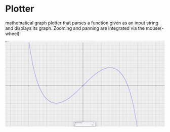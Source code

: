# Plotter
mathematical graph plotter that parses a function given as an input string and displays its graph.
Zooming and panning are integrated via the mouse(-wheel)!

![Screenshot](Screenshot.png)
